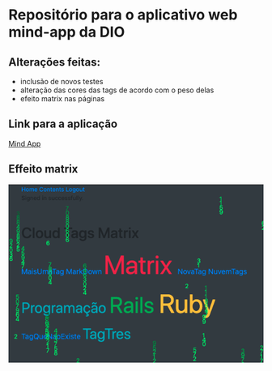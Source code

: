# Repositório para o aplicativo web mind-app da DIO

## Alterações feitas:
* inclusão de novos testes
* alteração das cores das tags de acordo com o peso delas
* efeito matrix nas páginas

## Link para a aplicação

[Mind App](https://mind-app-dio-araec.herokuapp.com/users/sign_in "MindApp - DIO")

## Effeito matrix

![alt text](https://github.com/alissonrangel/DIO-mind-app/blob/main/app/assets/images/efeito_matrix.png?raw=true)